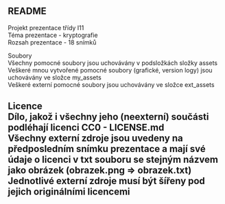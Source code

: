 README  
----------------------------------------  
Projekt prezentace třídy I11  
Téma prezentace - kryptografie  
Rozsah prezentace - 18 snímků  
  
Soubory  
Všechny pomocné soubory jsou uchovávány v podsložkách složky assets  
Veškeré mnou vytvořené pomocné soubory (grafické, version logy) jsou uchovávány ve složce my_assets  
Veškeré externí pomocné soubory jsou uchovávány ve složce ext_assets  
  
Licence  
Dílo, jakož i všechny jeho (neexterní) součásti podléhají licenci CC0 - LICENSE.md  
Všechny externí zdroje jsou uvedeny na předposledním snímku prezentace a mají své údaje o licenci v txt souboru se stejným názvem jako obrázek (obrazek.png => obrazek.txt)  
Jednotlivé externí zdroje musí být šířeny pod jejich originálními licencemi  
----------------------------------------  
  